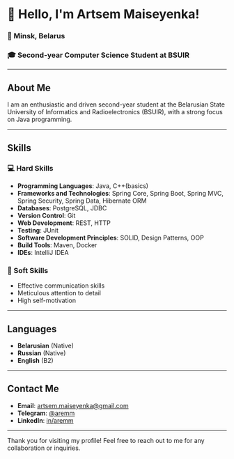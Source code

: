 # 👋 Hello, I'm Artsem Maiseyenka!

### 📍 Minsk, Belarus
### 🎓 Second-year Computer Science Student at BSUIR

---

## About Me

I am an enthusiastic and driven second-year student at the Belarusian State University of Informatics and Radioelectronics (BSUIR), with a strong focus on Java programming. 

---

## Skills

### 💻 Hard Skills
- **Programming Languages**: Java, C++(basics)
- **Frameworks and Technologies**: Spring Core, Spring Boot, Spring MVC, Spring Security, Spring Data, Hibernate ORM
- **Databases**: PostgreSQL, JDBC
- **Version Control**: Git
- **Web Development**: REST, HTTP
- **Testing**: JUnit
- **Software Development Principles**: SOLID, Design Patterns, OOP
- **Build Tools**: Maven, Docker
- **IDEs**: IntelliJ IDEA

### 🌟 Soft Skills
- Effective communication skills
- Meticulous attention to detail
- High self-motivation

---

## Languages

- **Belarusian** (Native)
- **Russian** (Native)
- **English** (B2)
  
---

## Contact Me

- **Email**: [artsem.maiseyenka@gmail.com](mailto:artsem.maiseyenka@gmail.com)
- **Telegram**: [@aremm](https://t.me/Aremm)
- **LinkedIn**: [in/aremm](https://www.linkedin.com/in/aremm/)

---

Thank you for visiting my profile! Feel free to reach out to me for any collaboration or inquiries.

